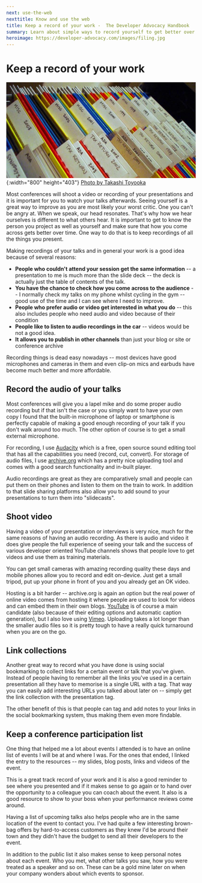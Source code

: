 ```yaml
---
next: use-the-web
nexttitle: Know and use the web
title: Keep a record of your work -  The Developer Advocacy Handbook
summary: Learn about simple ways to record yourself to get better over time
heroimage: https://developer-advocacy.com/images/filing.jpg
---
```

# Keep a record of your work

![A filing folder](images/filing.jpg){:width="800" height="403"}
[Photo by Takashi Toyooka](https://www.flickr.com/photos/takashi/18862634/)

Most conferences will shoot a video or recording of your presentations
and it is important for you to watch your talks afterwards. Seeing
yourself is a great way to improve as you are most likely your worst
critic. One you can't be angry at. When we speak, our head resonates.
That's why how we hear ourselves is different to what others hear. It is
important to get to know the person you project as well as yourself and
make sure that how you come across gets better over time. One way to do
that is to keep recordings of all the things you present.

Making recordings of your talks and in general your work is a good idea
because of several reasons:

* **People who couldn\'t attend your session get the same information** -- a presentation to me is much more than the slide deck -- the deck is actually just the table of contents of the talk.
* **You have the chance to check how you come across to the audience** -- I normally check my talks on my phone whilst cycling in the gym -- good use of the time and I can see where I need to improve.
* **People who prefer audio or video get interested in what you do** -- this also includes people who need audio and video because of their condition
* **People like to listen to audio recordings in the car** -- videos would be not a good idea.
* **It allows you to publish in other channels** than just your blog or site or conference archive

Recording things is dead easy nowadays -- most devices have good
microphones and cameras in them and even clip-on mics and earbuds have
become much better and more affordable.

## Record the audio of your talks

Most conferences will give you a lapel mike and do some proper audio
recording but if that isn\'t the case or you simply want to have your
own copy I found that the built-in microphone of laptop or smartphone is
perfectly capable of making a good enough recording of your talk if you
don\'t walk around too much. The other option of course is to get a
small external microphone.

For recording, I use [Audacity](http://audacity.sourceforge.net/) which
is a free, open source sound editing tool that has all the capabilities
you need (record, cut, convert). For storage of audio files, I use
[archive.org](http://www.archive.org/index.php) which has a pretty nice
uploading tool and comes with a good search functionality and in-built
player.

Audio recordings are great as they are comparatively small and people
can put them on their phones and listen to them on the train to work. In
addition to that slide sharing platforms also allow you to add sound to
your presentations to turn them into "slidecasts".

## Shoot video

Having a video of your presentation or interviews is very nice, much for
the same reasons of having an audio recording. As there is audio and
video it does give people the full experience of seeing your talk and
the success of various developer oriented YouTube channels shows that
people love to get videos and use them as training materials.

You can get small cameras with amazing recording quality these days and
mobile phones allow you to record and edit on-device. Just get a small
tripod, put up your phone in front of you and you already get an OK
video.

Hosting is a bit harder -- archive.org is again an option but the real
power of online video comes from hosting it where people are used to
look for videos and can embed them in their own blogs.
[YouTube](http://youtube.com) is of course a main candidate (also
because of their editing options and automatic caption generation), but
I also love using [Vimeo](http://vimeo.com). Uploading takes a lot
longer than the smaller audio files so it is pretty tough to have a
really quick turnaround when you are on the go.

## Link collections

Another great way to record what you have done is using social
bookmarking to collect links for a certain event or talk that you\'ve
given. Instead of people having to remember all the links you\'ve used
in a certain presentation all they have to memorise is a single URL with
a tag. That way you can easily add interesting URLs you talked about
later on -- simply get the link collection with the presentation tag.

The other benefit of this is that people can tag and add notes to your
links in the social bookmarking system, thus making them even more
findable. 

## Keep a conference participation list

One thing that helped me a lot about events I attended is to have an
online list of events I will be at and where I was. For the ones that
ended, I linked the entry to the resources -- my slides, blog posts,
links and videos of the event.

This is a great track record of your work and it is also a good reminder
to see where you presented and if it makes sense to go again or to hand
over the opportunity to a colleague you can coach about the event. It
also is a good resource to show to your boss when your performance
reviews come around.

Having a list of upcoming talks also helps people who are in the same
location of the event to contact you. I've had quite a few interesting
brown-bag offers by hard-to-access customers as they knew I'd be around
their town and they didn't have the budget to send all their developers
to the event.

In addition to the public list it also makes sense to keep personal
notes about each event. Who you met, what other talks you saw, how you
were treated as a speaker and so on. These can be a gold mine later on
when your company wonders about which events to sponsor.